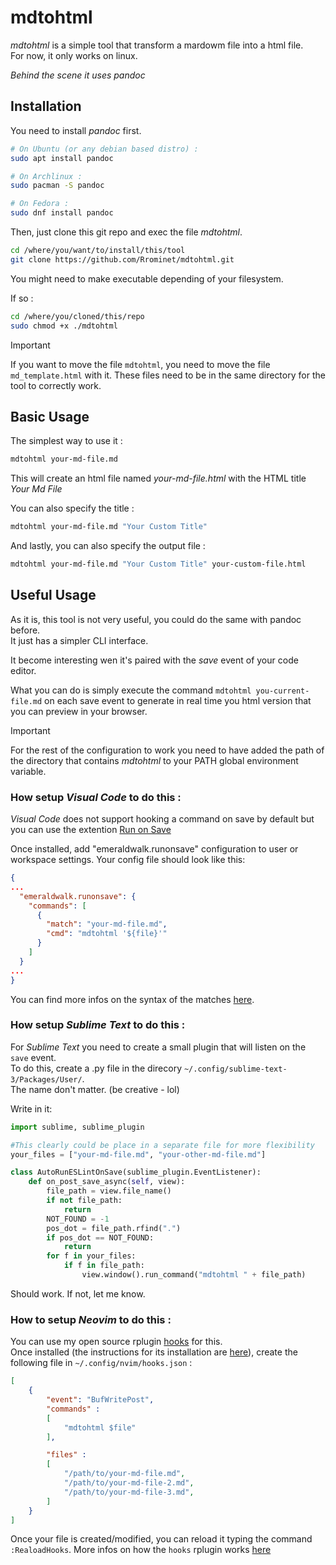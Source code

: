# mdtohtml
*mdtohtml* is a simple tool that transform a mardowm file into a html file.  
For now, it only works on linux.  

*Behind the scene it uses pandoc*

## Installation

You need to install *pandoc* first.

```bash
# On Ubuntu (or any debian based distro) : 
sudo apt install pandoc

# On Archlinux :
sudo pacman -S pandoc

# On Fedora :
sudo dnf install pandoc
```

Then, just clone this git repo and exec the file *mdtohtml*.  
```bash
cd /where/you/want/to/install/this/tool
git clone https://github.com/Rrominet/mdtohtml.git
```
You might need to make executable depending of your filesystem.

If so : 
```bash
cd /where/you/cloned/this/repo
sudo chmod +x ./mdtohtml
```
> [!IMPORTANT]
> If you want to move the file `mdtohtml`, you need to move the file `md_template.html` with it. These files need to be in the same directory for the tool to correctly work.

## Basic Usage

The simplest way to use it :
```bash
mdtohtml your-md-file.md
```

This will create an html file named *your-md-file.html* with the HTML title *Your Md File*

You can also specify the title : 
```bash
mdtohtml your-md-file.md "Your Custom Title"
```

And lastly, you can also specify the output file :
```bash
mdtohtml your-md-file.md "Your Custom Title" your-custom-file.html
```

## Useful Usage

As it is, this tool is not very useful, you could do the same with pandoc before.  
It just has a simpler CLI interface.

It become interesting wen it's paired with the *save* event of your code editor.

What you can do is simply execute the command `mdtohtml you-current-file.md` on each save event to generate in real time you html version that you can preview in your browser.

> [!IMPORTANT]
> For the rest of the configuration to work you need to have added the path of the directory that contains *mdtohtml* to your PATH global environment variable.

### How setup *Visual Code* to do this : 

*Visual Code* does not support hooking a command on save by default but you can use the extention [Run on Save](https://marketplace.visualstudio.com/items?itemName=emeraldwalk.RunOnSave)

Once installed, add "emeraldwalk.runonsave" configuration to user or workspace settings.
Your config file should look like this:

```json 
{
...
  "emeraldwalk.runonsave": {
    "commands": [
      {
        "match": "your-md-file.md",
        "cmd": "mdtohtml '${file}'"
      }
    ]
  }
...
}
```

You can find more infos on the syntax of the matches [here](https://marketplace.visualstudio.com/items?itemName=emeraldwalk.RunOnSave).

### How setup *Sublime Text* to do this :

For *Sublime Text* you need to create a small plugin that will listen on the `save` event.  
To do this, create a .py file in the direcory `~/.config/sublime-text-3/Packages/User/`.  
The name don't matter. (be creative - lol)

Write in it: 
```python
import sublime, sublime_plugin

#This clearly could be place in a separate file for more flexibility
your_files = ["your-md-file.md", "your-other-md-file.md"] 

class AutoRunESLintOnSave(sublime_plugin.EventListener):
    def on_post_save_async(self, view):
        file_path = view.file_name()
        if not file_path:
            return
        NOT_FOUND = -1
        pos_dot = file_path.rfind(".")
        if pos_dot == NOT_FOUND:
            return
        for f in your_files:
            if f in file_path:
                view.window().run_command("mdtohtml " + file_path)
```

Should work. If not, let me know.

### How to setup *Neovim* to do this :

You can use my open source rplugin [hooks](https://github.com/Rrominet/nvim-hooks) for this.  
Once installed (the instructions for its installation are [here](https://github.com/Rrominet/nvim-hooks)), create the following file in `~/.config/nvim/hooks.json` :
```json
[
    {
        "event": "BufWritePost",
        "commands" : 
        [
            "mdtohtml $file"
        ], 

        "files" : 
        [
            "/path/to/your-md-file.md",
            "/path/to/your-md-file-2.md",
            "/path/to/your-md-file-3.md",
        ]
    }
]
```

Once your file is created/modified, you can reload it typing the command `:RealoadHooks`.
More infos on how the `hooks` rplugin works [here](https://github.com/Rrominet/nvim-hooks)
